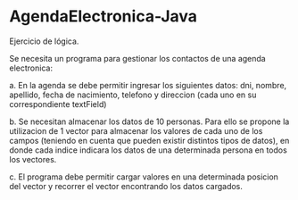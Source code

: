 # AgendaElectronica-Java


Ejercicio de lógica.


Se necesita un programa para gestionar los contactos de una agenda electronica:

a. En la agenda se debe permitir ingresar los siguientes datos:
    dni, nombre, apellido, fecha de nacimiento, telefono y direccion 
    (cada uno en su correspondiente textField)
    
b. Se necesitan almacenar los datos de 10 personas. Para ello se propone la
    utilizacion de 1 vector para almacenar los valores de cada uno de los campos
    (teniendo en cuenta que pueden existir distintos tipos de datos), en donde
    cada indice indicara los datos de una determinada persona en todos los
    vectores. 
    
c. El programa debe permitir cargar valores en una determinada posicion del
    vector y recorrer el vector encontrando los datos cargados.

